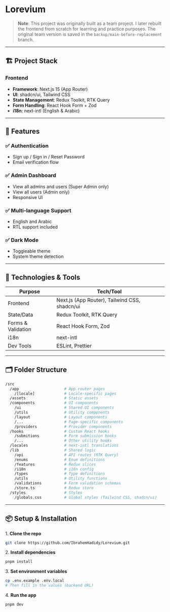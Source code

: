 # Lorevium

> **Note**: This project was originally built as a team project. I later rebuilt the frontend from scratch for learning and practice purposes. The original team version is saved in the `backup/main-before-replacement` branch.

---

## 🏗️ Project Stack

### Frontend

- **Framework**: Next.js 15 (App Router)
- **UI**: shadcn/ui, Tailwind CSS
- **State Management**: Redux Toolkit, RTK Query
- **Form Handling**: React Hook Form + Zod
- **i18n**: next-intl (English & Arabic)

---

## 🚀 Features

### ✅ Authentication

- Sign up / Sign in / Reset Password
- Email verification flow

### ✅ Admin Dashboard

- View all admins and users (Super Admin only)
- View all users (Admin only)
- Responsive UI

### ✅ Multi-language Support

- English and Arabic
- RTL support included

### ✅ Dark Mode

- Toggleable theme
- System theme detection

---

## 🧪 Technologies & Tools

| Purpose            | Tech/Tool                                     |
| ------------------ | --------------------------------------------- |
| Frontend           | Next.js (App Router), Tailwind CSS, shadcn/ui |
| State/Data         | Redux Toolkit, RTK Query                      |
| Forms & Validation | React Hook Form, Zod                          |
| i18n               | next-intl                                     |
| Dev Tools          | ESLint, Prettier                              |

---

## 🗂️ Folder Structure

```bash
/src
  /app                    # App router pages
    /[locale]             # Locale-specific pages
  /assets                 # Static assets
  /components             # UI components
    /ui                   # Shared UI components
    /utils                # Utility components
    /layout               # Layout components
    /...                  # Page-specific components
    /providers            # Provider components
  /hooks                  # Custom React hooks
    /submitions           # Form submission hooks
    /...                  # Other utility hooks
  /locales                # next-intl translations
  /lib                    # Shared logic
    /api                  # API routes (RTK Query)
    /enums                # Enum definitions
    /features             # Redux slices
    /i18n                 # i18n config
    /types                # Type definitions
    /utils                # Utility functions
    /validations          # Form validation schemas
    /store.ts             # Redux store
  /styles                 # Styles
    /globals.css          # Global styles (Tailwind CSS, shadcn/ui)
```

---

## 📦 Setup & Installation

1. **Clone the repo**

```bash
git clone https://github.com/IbrahemHadidy/Lorevium.git
```

2. **Install dependencies**

```bash
pnpm install
```

3. **Set environment variables**

```bash
cp .env.example .env.local
# Then fill in the values (backend URL)
```

4. **Run the app**

```bash
pnpm dev
```
